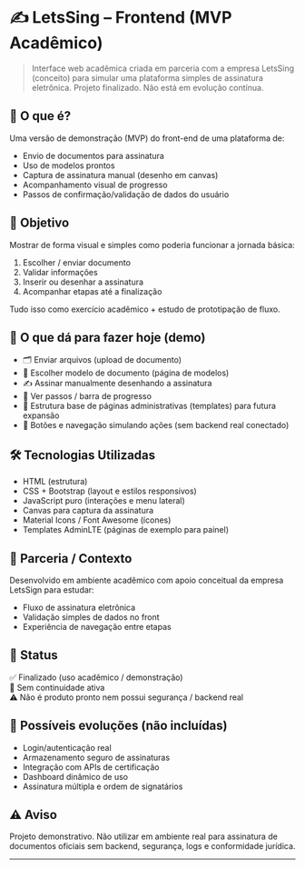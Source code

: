 # ✍️ LetsSing – Frontend (MVP Acadêmico)

> Interface web acadêmica criada em parceria com a empresa LetsSing (conceito) para simular uma plataforma simples de assinatura eletrônica. Projeto finalizado. Não está em evolução contínua.

## 🧠 O que é?
Uma versão de demonstração (MVP) do front-end de uma plataforma de:
- Envio de documentos para assinatura
- Uso de modelos prontos
- Captura de assinatura manual (desenho em canvas)
- Acompanhamento visual de progresso
- Passos de confirmação/validação de dados do usuário


## 🎯 Objetivo
Mostrar de forma visual e simples como poderia funcionar a jornada básica:
1. Escolher / enviar documento
2. Validar informações
3. Inserir ou desenhar a assinatura
4. Acompanhar etapas até a finalização

Tudo isso como exercício acadêmico + estudo de prototipação de fluxo.

## 🧪 O que dá para fazer hoje (demo)
- 🗂 Enviar arquivos (upload de documento)
- 📄 Escolher modelo de documento (página de modelos)
- ✍️ Assinar manualmente desenhando a assinatura
- 🔁 Ver passos / barra de progresso
- 🧾 Estrutura base de páginas administrativas (templates) para futura expansão
- 🎯 Botões e navegação simulando ações (sem backend real conectado)

## 🛠 Tecnologias Utilizadas
- HTML (estrutura)
- CSS + Bootstrap (layout e estilos responsivos)
- JavaScript puro (interações e menu lateral)
- Canvas para captura da assinatura
- Material Icons / Font Awesome (ícones)
- Templates AdminLTE (páginas de exemplo para painel)

## 🤝 Parceria / Contexto
Desenvolvido em ambiente acadêmico com apoio conceitual da empresa LetsSign para estudar:
- Fluxo de assinatura eletrônica
- Validação simples de dados no front
- Experiência de navegação entre etapas

## 📌 Status
✅ Finalizado (uso acadêmico / demonstração)  
🛑 Sem continuidade ativa  
⚠️ Não é produto pronto nem possui segurança / backend real

## 🚀 Possíveis evoluções (não incluídas)
- Login/autenticação real
- Armazenamento seguro de assinaturas
- Integração com APIs de certificação
- Dashboard dinâmico de uso
- Assinatura múltipla e ordem de signatários

## ⚠️ Aviso
Projeto demonstrativo. Não utilizar em ambiente real para assinatura de documentos oficiais sem backend, segurança, logs e conformidade jurídica.

---